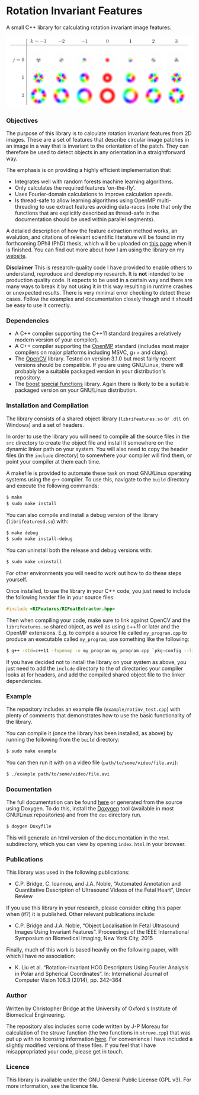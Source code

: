 # Rotation Invariant Features

A small C++ library for calculating rotation invariant image features.

![A Rotation Invariant Basis Function Set](README.png?raw=true)

### Objectives

The purpose of this library is to calculate rotation invariant features from 2D
images. These are a set of features that describe circular image patches in an
image in a way that is invariant to the orientation of the patch. They can
therefore be used to detect objects in any orientation in a straightforward way.

The emphasis is on providing a highly efficient implementation that:
* Integrates well with random forests machine learning algorithms.
* Only calculates the required features 'on-the-fly'.
* Uses Fourier-domain calculations to improve calculation speeds.
* Is thread-safe to allow learning algorithms using OpenMP multi-threading to use
extract features avoiding data-races (note that only the functions that are explicitly
described as thread-safe in the documentation should be used within parallel segments).

A detailed description of how the feature extraction method works, an evalution,
and citations of relevant scientific literature will be found in my forthcoming
DPhil (PhD) thesis, which will be uploaded on
[this page](https://chrispbridge.wordpress.com/publications/) when it is finished.
You can find out more about how I am using the library on my
[website](https://chrispbridge.wordpress.com/).

**Disclaimer** This is research-quality code I have provided to enable others
to understand, reproduce and develop my research. It is **not** intended to be
production quality code. It expects to be used in a certain way and there are
many ways to break it by not using it in this way resulting in runtime crashes
or unexpected results. There is very minimal error checking to detect these cases.
Follow the examples and documentation closely though and it should be easy to use
it correctly.

### Dependencies

* A C++ compiler supporting the C++11 standard (requires a relatively modern version of your compiler).
* A C++ compiler supporting the [OpenMP](http://openmp.org/wp/) standard (includes most major compilers on major platforms including MSVC, g++ and clang).
* The [OpenCV](http://opencv.org) library. Tested on version 3.1.0 but most fairly recent
versions should be compatible. If you are using GNU/Linux, there will probably
be a suitable packaged version in your distribution's repository.
* The [boost](http://www.boost.org) [special functions](http://www.boost.org/doc/libs/1_62_0/libs/math/doc/html/special.html) library. Again there is likely to be a suitable packaged version on your GNU/Linux distribution.

### Installation and Compilation

The library consists of a shared object library (`librifeatures.so` or `.dll` on
Windows) and a set of headers.

In order to use the library you will need to compile all the source files in the
`src` directory to create the object file and install it somewhere on the dynamic linker
path on your system. You will also need to copy the header files (in the `include`
directory) to somewhere your compiler will find them, or point your compiler at them each time.

A makefile is provided to automate these task on most GNU/Linux operating systems
using the `g++` compiler. To use this, navigate to the `build` directory and
execute the following commands:

```bash
$ make
$ sudo make install
```

You can also compile and install a debug version of the library (`librifeaturesd.so`) with:

```bash
$ make debug
$ sudo make install-debug
```

You can uninstall both the release and debug versions with:

```bash
$ sudo make uninstall
```

For other environments you will need to work out how to do these steps yourself.

Once installed, to use the library in your C++ code, you just need to include the
following header file in your source files:
```c++
#include <RIFeatures/RIFeatExtractor.hpp>
```

Then when compiling your code, make sure to link against OpenCV and the `librifeatures.so`
shared object, as well as using c++11 or later and the OpenMP extensions. E.g. to compile a source file called `my_program.cpp` to produce an executable called `my_program`, use something like the following:

```bash
$ g++ -std=c++11 -fopenmp -o my_program my_program.cpp `pkg-config --libs opencv` -lrifeatures
```

If you have decided not to install the library on your system as above, you just
need to add the `include` directory to the of directories your compiler looks at
for headers, and add the compiled shared object file to the linker dependencies.

### Example

The repository includes an example file (`example/rotinv_test.cpp`) with plenty of comments that demonstrates how to use the basic functionality of the library.

You can compile it (once the library has been installed, as above) by running the
following from the `build` directory:

```bash
$ sudo make example
```

You can then run it with on a video file (`path/to/some/video/file.avi`):

```bash
$ ./example path/to/some/video/file.avi
```

### Documentation

The full documentation can be found [here](https://cpbridge.github.io/RIFeatures/) or generated from the source using Doxygen. To do this, install the [Doxygen](http://doxygen.org)
tool (available in most GNU/Linux repositories) and from the `doc` directory run.

```bash
$ doygen Doxyfile
```

This will generate an html version of the documentation in the `html` subdirectory,
which you can view by opening `index.html` in your browser.

### Publications

This library was used in the following publications:
* C.P. Bridge, C. Ioannou, and J.A. Noble, “Automated Annotation and Quantitative Description of Ultrasound Videos of the Fetal Heart”, Under Review

If you use this library in your research, please consider citing this paper when (if?) it is published. Other relevant publications include:

* C.P. Bridge and J.A. Noble, “Object Localisation In Fetal Ultrasound Images Using Invariant Features”. Proceedings of the IEEE International Symposium on Biomedical Imaging, New York City, 2015

Finally, much of this work is based heavily on the following paper, with which
I have no association:

* K. Liu et al. “Rotation-Invariant HOG Descriptors Using Fourier Analysis in Polar
and Spherical Coordinates”. In: International Journal of Computer Vision 106.3
(2014), pp. 342–364

### Author

Written by Christopher Bridge at the University of Oxford's Institute of Biomedical
Engineering.

The repository also includes some code written by J-P Moreau for calculation of the
struve function (the two functions in `struve.cpp`) that was put up with no licensing
information [here](http://jean-pierre.moreau.pagesperso-orange.fr/c_function2.html). For convenience I have included a slightly modified versions of these files. If you feel
that I have misappropriated your code, please get in touch.

### Licence

This library is available under the GNU General Public License (GPL v3). For more information, see the licence file.
